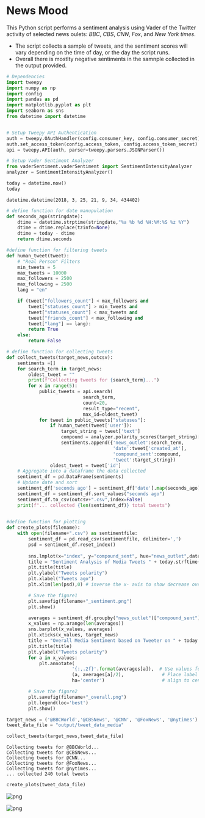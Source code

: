 
# News Mood
This Python script performs a sentiment analysis using Vader of the Twitter activity of selected news oulets: *BBC*, *CBS*, *CNN*, *Fox*, and *New York times*.
- The script collects a sample of tweets, and the sentiment scores will vary depending on the time of day, or the day the script runs. 
- Overall there is mostlty negative sentiments in the samnple collected in the output provided. 


```python
# Dependencies
import tweepy
import numpy as np
import config
import pandas as pd
import matplotlib.pyplot as plt
import seaborn as sns
from datetime import datetime


# Setup Tweepy API Authentication
auth = tweepy.OAuthHandler(config.consumer_key, config.consumer_secret)
auth.set_access_token(config.access_token, config.access_token_secret)
api = tweepy.API(auth, parser=tweepy.parsers.JSONParser())

# Setup Vader Sentiment Analyzer
from vaderSentiment.vaderSentiment import SentimentIntensityAnalyzer
analyzer = SentimentIntensityAnalyzer()

today = datetime.now()
today
```




    datetime.datetime(2018, 3, 25, 21, 9, 34, 434402)




```python
# define function for date manupulation
def seconds_ago(stringdate):
    dtime = datetime.strptime(stringdate,"%a %b %d %H:%M:%S %z %Y")
    dtime = dtime.replace(tzinfo=None)
    dtime = today - dtime    
    return dtime.seconds

#define function for filtering tweets
def human_tweet(tweet):
    # "Real Person" Filters
    min_tweets = 5
    max_tweets = 10000
    max_followers = 2500
    max_following = 2500
    lang = "en"

    if (tweet["followers_count"] < max_followers and
        tweet["statuses_count"] > min_tweets and
        tweet["statuses_count"] < max_tweets and
        tweet["friends_count"] < max_following and
        tweet["lang"] == lang):
        return True
    else:
        return False

# define function for collecting tweets
def collect_tweets(target_news,outcsv):
    sentiments =[]
    for search_term in target_news:
        oldest_tweet = ""
        print(f"Collecting tweets for {search_term}...")                   
        for x in range(5): 
            public_tweets = api.search(
                            search_term,
                            count=20,
                            result_type="recent",
                            max_id=oldest_tweet)
            for tweet in public_tweets["statuses"]:
                if human_tweet(tweet['user']):
                    target_string = tweet['text']
                    compound = analyzer.polarity_scores(target_string)["compound"]
                    sentiments.append({'news_outlet':search_term,
                                       'date':tweet['created_at'],
                                       'compound_sent':compound,
                                       'tweet':target_string})
                oldest_tweet = tweet['id']
    # Aggregate into a dataframe the data collected
    sentiment_df = pd.DataFrame(sentiments) 
    # Update date and sort
    sentiment_df['seconds ago'] = sentiment_df['date'].map(seconds_ago)
    sentiment_df = sentiment_df.sort_values("seconds ago")
    sentiment_df.to_csv(outcsv+".csv",index=False)
    print(f"... collected {len(sentiment_df)} total tweets")

    
#define function for plotting     
def create_plots(filename):
    with open(filename+".csv") as sentimentfile:
        sentiment_df = pd.read_csv(sentimentfile, delimiter=',')        
        psd = sentiment_df.reset_index()
        
        sns.lmplot(x="index", y="compound_sent", hue="news_outlet",data=psd, size=9, fit_reg=False)        
        title = "Sentiment Analysis of Media Tweets " + today.strftime("%a %b %d %Y")
        plt.title(title)
        plt.ylabel("Tweets polarity")
        plt.xlabel("Tweets ago")
        plt.xlim(len(psd),0) # inverse the x- axis to show decrease over time

        # Save the figure1
        plt.savefig(filename+"_sentiment.png")
        plt.show()

        averages = sentiment_df.groupby("news_outlet")["compound_sent"].mean()
        x_values = np.arange(len(averages))
        sns.barplot(x_values, averages)
        plt.xticks(x_values, target_news)
        title = "Overall Media Sentiment based on Tweeter on " + today.strftime("%a %b %d %Y")
        plt.title(title)
        plt.ylabel("Tweets polarity")
        for a in x_values:
            plt.annotate(
                        '{:,.2f}'.format(averages[a]),  # Use values formated as label
                        (a, averages[a]/2),              # Place label at center of the bar
                        ha='center')                     # align to center

        # Save the figure2
        plt.savefig(filename+"_overall.png")
        plt.legend(loc='best')
        plt.show()    

```


```python
target_news = ('@BBCWorld','@CBSNews', '@CNN', '@FoxNews', '@nytimes')
tweet_data_file = "output/tweet_data_media"
```


```python
collect_tweets(target_news,tweet_data_file)
```

    Collecting tweets for @BBCWorld...
    Collecting tweets for @CBSNews...
    Collecting tweets for @CNN...
    Collecting tweets for @FoxNews...
    Collecting tweets for @nytimes...
    ... collected 240 total tweets



```python
create_plots(tweet_data_file)
```


![png](output_5_0.png)



![png](output_5_1.png)

